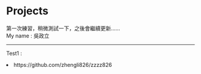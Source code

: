 # Projects
第一次練習，稍微測試一下，之後會繼續更新......      
My name : 吳政立
* * *
Test1 :
<li>https://github.com/zhengli826/zzzz826</li>  
 
